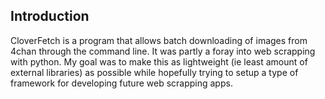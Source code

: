 Introduction
------------

CloverFetch is a program that allows batch downloading of images from 4chan through
the command line. It was partly a foray into web scrapping with python. My goal was
to make this as lightweight (ie least amount of external libraries) as possible while
hopefully trying to setup a type of framework for developing future web scrapping apps.